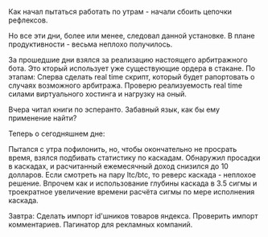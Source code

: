 Как начал пытаться работать по утрам - начали сбоить цепочки рефлексов.

Но все эти дни, более или менее, следовал данной установке.
В плане продуктивности - весьма неплохо получилось.

За прошедшие дни взялся за реализацию настоящего арбитражного бота. Это кторый использует уже существующие ордера в стакане.
По этапам:
Сперва сделать real time скрипт, который будет рапортовать о случаях возможного арбитража.
Проверю реализуемость real time силами виртуального хостинга и нагрузку на оный.

Вчера читал книги по эсперанто. Забавный язык, как бы ему применение найти?

Теперь о сегодняшнем дне:

Пытался с утра пофилонить, но, чтобы окончательно не просрать время, взялся подбивать статистику по каскадам.
Обнаружил просадки в каскадах, и расчитанный ежемесячный доход снизился до 10 долларов.
Если смотреть на пару ltc/btc, то реверс каскада - неплохое решение. Впрочем как и использование глубины каскада в 3.5 сигмы и троекратное увеличение времени расчёта сигмы по мере исполнения каскада.

Завтра:
Сделать импорт id'шников товаров яндекса.
Проверить импорт комментариев.
Пагинатор для рекламных компаний.
